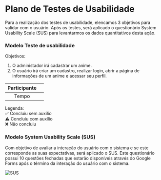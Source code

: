 # Plano de Testes de Usabilidade

Para a realização dos testes de usabilidade, elencamos 3 objetivos para validar com o usuário. Após os testes, será aplicado o questionário System Usability Scale (SUS) para levantarmos os dados quantitativos desta ação.   


### Modelo Teste de usabilidade

Objetivos: 
1. O administador irá cadastrar um anime.
2. O usuário irá criar um cadastro, realizar login, abrir a página de informações de um anime e acessar seu perfil. 



|Participante||
|:----------:|:----------:|
|Tempo||


Legenda: <br>
:white_check_mark: Concluiu sem auxílio <br>
:warning: Concluiu com auxílio <br>
:x: Não concluiu 

### Modelo System Usability Scale (SUS)

Com objetivo de avaliar a interação do usuário com o sistema e se este corresponde as suas expectativas, será aplicado o SUS. 
Este questionário possui 10 questões fechadas que estarão disponíveis através do Google Forms após o término da interação do usuário com o sistema. 

![SUS ](https://user-images.githubusercontent.com/78181968/135937247-db44beb3-a0fe-42aa-b6ac-b7f7c9debbf0.png)

